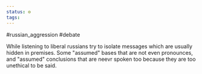 ```yaml
---
status: ⚙️
tags:
---
```

#russian_aggression  #debate 

While listening to liberal russians try to isolate messages which are usually hidden in premises. Some "assumed" bases that are not even pronounces, and "assumed" conclusions that are neevr spoken too because they are too unethical to be said. 